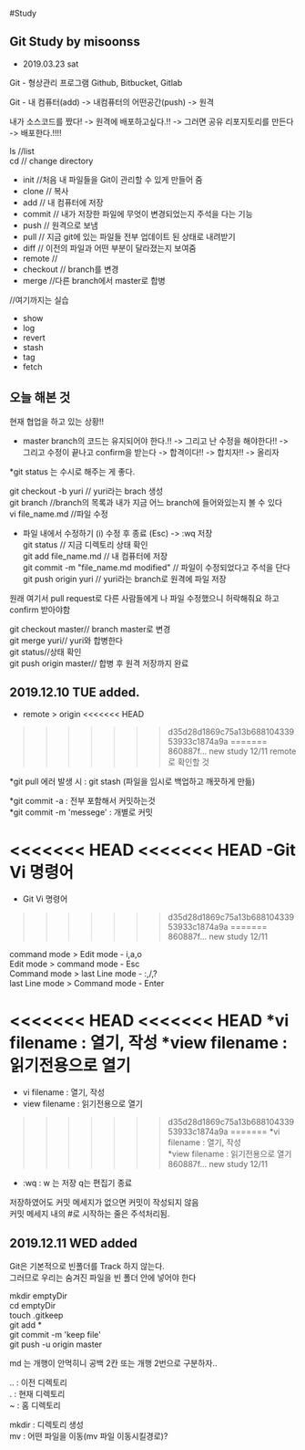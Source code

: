 #Study

## Git Study by misoonss

* 2019.03.23 sat

Git - 형상관리 프로그램
	Github, Bitbucket, Gitlab

Git - 내 컴퓨터(add) -> 내컴퓨터의 어떤공간(push) -> 원격


내가 소스코드를 짰다! -> 원격에 배포하고싶다.!! -> 그러면 공유 리포지토리를 만든다 -> 배포한다.!!!!

ls //list   
cd // change directory

* init //처음 내 파일들을 Git이 관리할 수 있게 만들어 줌
* clone // 복사
* add // 내 컴퓨터에 저장
* commit // 내가 저장한 파일에 무엇이 변경되었는지 주석을 다는 기능
* push // 원격으로 보냄
* pull // 지금 git에 있는 파일들 전부 업데이트 된 상태로 내려받기
* diff // 이전의 파일과 어떤 부분이 달라졌는지 보여줌
* remote //
* checkout // branch를 변경
* merge //다른 branch에서 master로 합병

//여기까지는 실습

* show
* log
* revert
* stash
* tag
* fetch


## 오늘 해본 것

현재 협업을 하고 있는 상황!!
 - master branch의 코드는 유지되어야 한다.!! -> 그리고 난 수정을 해야한다!! -> 그리고 수정이 끝나고 confirm을 받는다 -> 합격이다!! -> 합치자!! -> 올리자


*git status 는 수시로 해주는 게 좋다.

 git checkout -b yuri // yuri라는 brach 생성  
 git branch //branch의 목록과 내가 지금 어느 branch에 들어와있는지 볼 수 있다  
 vi file_name.md //파일 수정  
  - 파일 내에서 수정하기 (i) 수정 후 종료 (Esc) -> :wq 저장  
  git status // 지금 디렉토리 상태 확인  
  git add file_name.md // 내 컴퓨터에 저장  
  git commit -m "file_name.md modified" // 파일이 수정되었다고 주석을 단다  
  git push origin yuri // yuri라는 branch로 원격에 파일 저장  
  
  원래 여기서 pull request로 다른 사람들에게 나 파일 수정했으니 허락해줘요 하고 confirm 받아야함

  git checkout master// branch master로 변경  
  git merge yuri// yuri와 합병한다  
  git status//상태 확인  
  git push origin master// 합병 후 원격 저장까지 완료


## 2019.12.10 TUE added.

- remote > origin 
<<<<<<< HEAD
>>>>>>> d35d28d1869c75a13b68810433953933c1874a9a
=======
>>>>>>> 860887f... new study 12/11
remote 로 확인할 것

*git pull 에러 발생 시 : git stash (파일을 임시로 백업하고 깨끗하게 만듦)

*git commit -a : 전부 포함해서 커밋하는것  
*git commit -m 'messege' : 개별로 커밋

<<<<<<< HEAD
<<<<<<< HEAD
-Git Vi 명령어
=======
- Git Vi 명령어
>>>>>>> d35d28d1869c75a13b68810433953933c1874a9a
=======
>>>>>>> 860887f... new study 12/11

command mode > Edit mode - i,a,o  
Edit mode > command mode - Esc  
Command mode > last Line mode - :,/,?  
last Line mode > Command mode - Enter  

<<<<<<< HEAD
<<<<<<< HEAD
*vi filename : 열기, 작성
*view filename : 읽기전용으로 열기
=======
* vi filename : 열기, 작성
* view filename : 읽기전용으로 열기
>>>>>>> d35d28d1869c75a13b68810433953933c1874a9a
=======
*vi filename : 열기, 작성  
*view filename : 읽기전용으로 열기  
>>>>>>> 860887f... new study 12/11

- :wq : w 는 저장 q는 편집기 종료   

저장하였어도 커밋 메세지가 없으면 커밋이 작성되지 않음  
커밋 메세지 내의 #로 시작하는 줄은 주석처리됨.  


## 2019.12.11 WED added

Git은 기본적으로 빈폴더를 Track 하지 않는다.  
그러므로 우리는 숨겨진 파일을 빈 폴더 안에 넣어야 한다  

mkdir emptyDir  
cd emptyDir  
touch .gitkeep  
git add *  
git commit -m 'keep file'  
git push -u origin master   


md 는 개행이 안먹히니 공백 2칸 또는 개행 2번으로 구분하자..

.. : 이전 디렉토리   
. : 현재 디렉토리  
~ : 홈 디렉토리    

mkdir : 디렉토리 생성  
mv : 어떤 파일을 이동(mv 파일 이동시킬경로)?  


